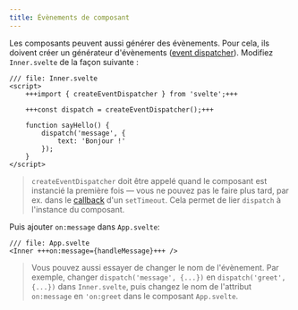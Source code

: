 ```yaml
---
title: Évènements de composant
---
```


Les composants peuvent aussi générer des évènements. Pour cela, ils doivent créer un générateur d'évènements (<span class="vo">[event dispatcher](SVELTE_SITE_URL/docs/svelte#event-dispatcher)</span>). Modifiez `Inner.svelte` de la façon suivante :

```svelte
/// file: Inner.svelte
<script>
	+++import { createEventDispatcher } from 'svelte';+++

	+++const dispatch = createEventDispatcher();+++

	function sayHello() {
		dispatch('message', {
			text: 'Bonjour !'
		});
	}
</script>
```

> `createEventDispatcher` doit être appelé quand le composant est instancié la première fois — vous ne pouvez pas le faire plus tard, par ex. dans le <span class="vo">[callback](SVELTE_SITE_URL/docs/development#callback)</span> d'un `setTimeout`. Cela permet de lier `dispatch` à l'instance du composant.

Puis ajouter `on:message` dans `App.svelte`:

```svelte
/// file: App.svelte
<Inner +++on:message={handleMessage}+++ />
```

> Vous pouvez aussi essayer de changer le nom de l'évènement. Par exemple, changer `dispatch('message', {...})` en `dispatch('greet', {...})` dans `Inner.svelte`, puis changez le nom de l'attribut `on:message` en `'on:greet` dans le composant `App.svelte`.
